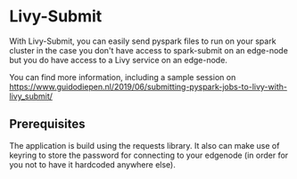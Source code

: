 # Livy-Submit

With Livy-Submit, you can easily send pyspark files to run on your spark 
cluster in the case you don't have access to spark-submit on an edge-node
but you do have access to a Livy service on an edge-node.

You can find more information, including a sample session on https://www.guidodiepen.nl/2019/06/submitting-pyspark-jobs-to-livy-with-livy_submit/

## Prerequisites

The application is build using the requests library. It also can make use
of keyring to store the password for connecting to your edgenode (in order
for you not to have it hardcoded anywhere else).

